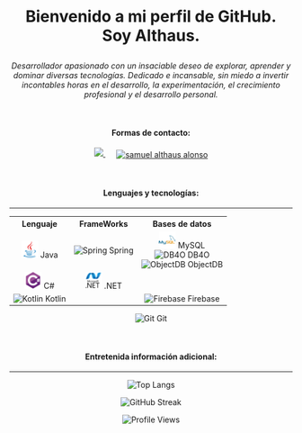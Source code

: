# <p align="center">Bienvenido a mi perfil de GitHub. Soy Althaus.</p>

<p align="center">
  <i>Desarrollador apasionado con un insaciable deseo de explorar, aprender y dominar diversas tecnologías. Dedicado e incansable, sin miedo a invertir incontables     horas en el desarrollo, la experimentación, el crecimiento profesional y el desarrollo personal.</i>
</p>
<br>
<h4 align="center">Formas de contacto:</h4>
<p align="center">
  <a href="mailto:samuelathaus@gmail.com">
    <img src="https://img.icons8.com/material-outlined/24/000000/email.png"/>
  </a>
  &nbsp;&nbsp;&nbsp;&nbsp;
  <a href="https://www.linkedin.com/in/samuelalthaus/" target="_blank">
    <img align="center" src="https://raw.githubusercontent.com/rahuldkjain/github-profile-readme-generator/master/src/images/icons/Social/linked-in-alt.svg" alt="samuel althaus alonso" height="30" width="40" />
  </a>
</p>  

<br>

<h4 align="center">Lenguajes y tecnologías:</h4><table align="center">
  
---
  <tr>
    <th align="center">Lenguaje</th>
    <th align="center">FrameWorks</th>
    <th align="center">Bases de datos</th>
  </tr>
  <tr>
    <td align="center">
      <img src="https://raw.githubusercontent.com/devicons/devicon/master/icons/java/java-original.svg" alt="Java" width="30" height="30"> Java
    </td>
    <td align="center">
      <img src="https://www.vectorlogo.zone/logos/springio/springio-icon.svg" alt="Spring" width="30" height="30"> Spring
    </td>
    <td align="center">
      <img src="https://raw.githubusercontent.com/devicons/devicon/master/icons/mysql/mysql-original-wordmark.svg" alt="MySQL" width="30" height="30"> MySQL <br>
      <img src="https://img.icons8.com/ios-filled/50/000000/database.png" alt="DB4O" width="30" height="30"> DB4O <br>
      <img src="https://img.icons8.com/ios-filled/50/000000/database.png" alt="ObjectDB" width="30" height="30"> ObjectDB
    </td>
  </tr>  
  <tr>
    <td align="center">
      <img src="https://raw.githubusercontent.com/devicons/devicon/master/icons/csharp/csharp-original.svg" alt="C#" width="30" height="30"> C#
    </td>
    <td align="center">
      <img src="https://raw.githubusercontent.com/devicons/devicon/master/icons/dot-net/dot-net-original-wordmark.svg" alt=".NET" width="30" height="30"> .NET
    </td>
    <td align="center">
    </td>
  </tr>
  <tr>
    <td align="center">
      <img src="https://www.vectorlogo.zone/logos/kotlinlang/kotlinlang-icon.svg" alt="Kotlin" width="30" height="30"> Kotlin
    </td>
    <td align="center"></td>
    <td align="center">
      <img src="https://www.vectorlogo.zone/logos/firebase/firebase-icon.svg" alt="Firebase" width="30" height="30"> Firebase
    </td>
  </tr> 
</table>

<p align="center">    <img src="https://www.vectorlogo.zone/logos/git-scm/git-scm-icon.svg" alt="Git" width="30" height="30"> Git </p>
<br>

<h4 align="center">Entretenida información adicional:</h4>

---
<p align="center">
  <img src="https://github-readme-stats.vercel.app/api/top-langs?username=althausdev&show_icons=true&locale=en&layout=compact" alt="Top Langs">
</p>

<p align="center">
  <img src="https://github-readme-streak-stats.herokuapp.com/?user=althausdev" alt="GitHub Streak">
</p>

<p align="center">
  <img src="https://komarev.com/ghpvc/?username=althausdev&label=Profile%20views&color=0e75b6&style=flat" alt="Profile Views">
</p>
